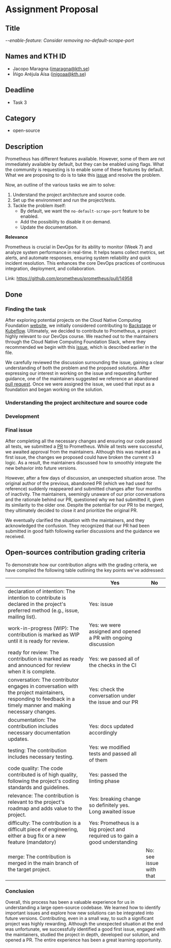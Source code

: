 # Assignment Proposal

## Title

_--enable-feature: Consider removing no-default-scrape-port_

## Names and KTH ID

  - Jacopo Maragna (jmaragna@kth.se)
  - Íñigo Aréjula Aísa (inigoaa@kth.se)

## Deadline

- Task 3 

## Category

- open-source

## Description

Prometheus has different features available. However, some of them are not immediately available by default, but they can be enabled using flags. What the community is requesting is to enable some of these features by default. What we are proposing to do is to take this [issue](https://github.com/prometheus/prometheus/issues/13959) and resolve the problem.

Now, an outline of the various tasks we aim to solve:
1. Understand the project architecture and source code.
2. Set up the environment and run the project/tests.
3. Tackle the problem itself:
    - By default, we want the `no-default-scrape-port` feature to be enabled.
    - Add the possibility to disable it on demand.
    - Update the documentation.

**Relevance**

Prometheus is crucial in DevOps for its ability to monitor (Week 7) and analyze system performance in real-time. It helps teams collect metrics, set alerts, and automate responses, ensuring system reliability and quick incident resolution. This enhances the core DevOps practices of continuous integration, deployment, and collaboration.

Link: https://github.com/prometheus/prometheus/pull/14958

## Done
### Finding the task

After exploring potential projects on the Cloud Native Computing Foundation [website](https://www.cncf.io/projects/), we initially considered contributing to [Backstage](https://www.cncf.io/projects/backstage/) or [Kubeflow](https://www.cncf.io/projects/kubeflow/). Ultimately, we decided to contribute to Prometheus, a project highly relevant to our DevOps course. We reached out to the maintainers through the Cloud Native Computing Foundation Slack, where they recommended we begin with this [issue](https://github.com/prometheus/prometheus/issues/13959), which is described earlier in the file.

We carefully reviewed the discussion surrounding the issue, gaining a clear understanding of both the problem and the proposed solutions. After expressing our interest in working on the issue and requesting further guidance, one of the maintainers suggested we reference an abandoned [pull request](https://github.com/prometheus/prometheus/pull/14160). Once we were assigned the issue, we used that input as a foundation and began working on the solution.

### Understanding the project architecture and source code
### Development
### Final issue

After completing all the necessary changes and ensuring our code passed all tests, we submitted a [PR](https://github.com/prometheus/prometheus/pull/14958) to Prometheus. While all tests were successful, we awaited approval from the maintainers. Although this was marked as a first issue, the changes we proposed could have broken the current v3 logic. As a result, the maintainers discussed how to smoothly integrate the new behavior into future versions.

However, after a few days of discussion, an unexpected situation arose. The original author of the previous, abandoned PR (which we had used for reference) suddenly reappeared and submitted changes after four months of inactivity. The maintainers, seemingly unaware of our prior conversations and the rationale behind our PR, questioned why we had submitted it, given its similarity to the older one. Despite the potential for our PR to be merged, they ultimately decided to close it and prioritize the original PR.

We eventually clarified the situation with the maintainers, and they acknowledged the confusion. They recognized that our PR had been submitted in good faith following earlier discussions and the guidance we received.

## Open-sources contribution grading criteria 

To demonstrate how our contribution aligns with the grading criteria, we have compiled the following table outlining the key points we've addressed:

|                                            | Yes | No |
|-------------------------------------------- | ----|----|
|declaration of intention: The intention to contribute is declared in the project's preferred method (e.g., issue, mailing list). | Yes: issue |  |
|work-in-progress (WIP): The contribution is marked as WIP until it is ready for review. | Yes: we were assigned and opened a PR with ongoing discussion |  |
|ready for review: The contribution is marked as ready and announced for review when it is complete. | Yes: we passed all of the checks in the CI |  |
|conversation: The contributor engages in conversation with the project maintainers, responding to feedback in a timely manner and making necessary changes. | Yes: check the conversation under the issue and our PR |  |
|documentation: The contribution includes necessary documentation updates. | Yes: docs updated accordingly |  |
|testing: The contribution includes necessary testing. | Yes: we modified tests and passed all of them |  |
|code quality: The code contributed is of high quality, following the project's coding standards and guidelines. | Yes: passed the linting phase |  |
|relevance: The contribution is relevant to the project's roadmap and adds value to the project. | Yes: breaking change so definitely yes. Long awaited issue |  |
|difficulty: The contribution is a difficult piece of engineering, either a bug fix or a new feature (mandatory) | Yes: Prometheus is a big project and required us to gain a good understanding |  | 
|merge: The contribution is merged in the main branch of the target project.|  | No: see issue with that | 

### Conclusion

Overall, this process has been a valuable experience for us in understanding a large open-source codebase. We learned how to identify important issues and explore how new solutions can be integrated into future versions. Contributing, even in a small way, to such a significant project was highly rewarding. Although the unexpected situation at the end was unfortunate, we successfully identified a good first issue, engaged with the maintainers, studied the project in depth, developed our solution, and opened a PR. The entire experience has been a great learning opportunity.
